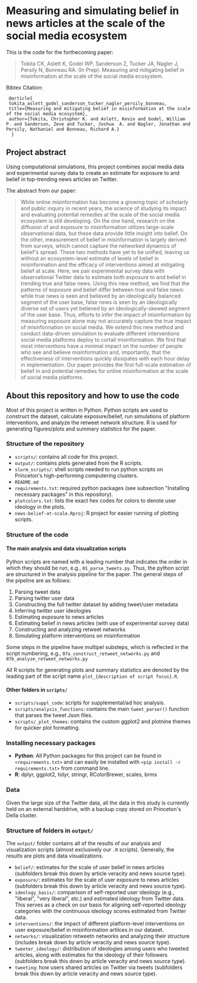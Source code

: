 # Measuring and simulating belief in news articles at the scale of the social media ecosystem

This is the code for the forthecoming paper:
> Tokita CK, Aslett K, Godel WP, Sanderson Z, Tucker JA, Nagler J, Persily N, Bonneau RA. (In Prep). Measuring and mitigating belief in misinformation at the scale of the social media ecosystem.

Bibtex Citation:
```
 @article{
 tokita_aslett_godel_sanderson_tucker_nagler_persily_bonneau, 
 title={Measuring and mitigating belief in misinformation at the scale of the social media ecosystem}, 
 author={Tokita, Christopher K. and Aslett, Kevin and Godel, William P. and Sanderson, Zeve and Tucker, Joshua  A. and Nagler, Jonathan and Persily, Nathaniel and Bonneau, Richard A.}
  } 
 ```

## Project abstract
Using computational simulations, this project combines social media data and experimental survey data to create an estimate for exposure to and belief in top-trending news articles on Twitter.

The abstract from our paper:
> While online misinformation has become a growing topic of scholarly and public inquiry in recent years, the science of studying its impact and evaluating potential remedies at the scale of the social media ecosystem is still developing. On the one hand, research on the diffusion of and exposure to misinformation utilizes large-scale observational data, but these data provide little insight into belief. On the other, measurement of belief in misinformation is largely derived from surveys, which cannot capture the networked dynamics of belief's spread. These two methods have yet to be unified, leaving us without an ecosystem-level estimate of levels of belief in misinformation and the efficacy of interventions aimed at mitigating belief at scale. Here, we pair experimental survey data with observational Twitter data to estimate both exposure to and belief in trending true and false news. Using this new method, we find that the patterns of exposure and belief differ between true and false news: while true news is seen and believed by an ideologically balanced segment of the user base, false news is seen by an ideologically diverse set of users yet believed by an ideologically-skewed segment of the user base. Thus, efforts to infer the impact of misinformation by measuring exposure alone may not accurately capture the true impact of misinformation on social media. We extend this new method and conduct data-driven simulation to evaluate different interventions social media platforms deploy to curtail misinformation. We find that most interventions have a minimal impact on the number of people who see and believe misinformation and, importantly, that the effectiveness of interventions quickly dissipates with each hour delay in implementation. Our paper provides the first full-scale estimation of belief in and potential remedies for online misinformation at the scale of social media platforms.


## About this repository and how to use the code
Most of this project is written in Python. Python scripts are used to construct the dataset, calculate exposure/belief, run simulations of platform interventions, and analyze the retweet network structure. R is used for generating figures/plots and summary statistics for the paper.

### Structure of the repository
* `scripts/`: contains all code for this project.
* `output/`: contains plots generated from the R scripts.
* `slurm_scripts/`: shell scripts needed to run python scripts on Princeton's high-performing computering clusters.
* `README.md`
* `requirements.txt`: required python packages (see subsection "Installing necessary packages" in this repository).
* `plotcolors.txt`: lists the exact hex codes for colors to denote user ideology in the plots.
* `news-belief-at-scale.Rproj`: R project for easier running of plotting scripts.

### Structure of the code

#### The main analysis and data visualization scripts
Python scripts are named with a leading number that indicates the order in which they should be run, e.g., `01_parse_tweets.py`. Thus, the python script are structured in the analysis pipeline for the paper. The general steps of the pipeline are as follows:

1. Parsing tweet data
2. Parsing twitter user data
3. Constructing the full twitter dataset by adding tweet/user metadata
4. Inferring twitter user ideologies
5. Estimating exposure to news articles
6. Estimating belief in news articles (with use of experimental survey data)
7. Constructing and analyzing retweet networks
8. Simulating platform interventions on misinformation

Some steps in the pipeline have multipel substeps, which is reflected in the script numbering, e.g., `07a_construct_retweet_networks.py` and `07b_analyze_retweet_networks.py`

All R scripts for generating plots and summary statistics are denoted by the leading part of the script name `plot_{description of script focus}.R`.

#### Other folders in `scripts/`
* `scripts/suppl_code`: scripts for supplemental/ad hoc analysis.
* `scripts/analysis_functions`: contains the main `tweet_parser()` function that parses the tweet Json files.
* `scripts/_plot_themes`: contains the custom ggplot2 and plotnine themes for quicker plot formatting.

### Installing necessary packages
* **Python**: All Python packages for this project can be found in `<requirements.txt>` and can easily be installed with `<pip install -r requirements.txt>` from command line.
* **R**: dplyr, ggplot2, tidyr, stringr, RColorBrewer, scales, brms

### Data
Given the large size of the Twitter data, all the data in this study is currently held on an external harddrive, with a backup copy stored on Princeton's Della cluster.

### Structure of folders in `output/`
The `output/` folder contains all of the results of our analysis and visualization scripts (almost exclusively our `.R` scripts). Generally, the results are plots and data visualizations.

* `belief/`: estimates for the scale of user belief in news articles (subfolders break this down by article veracity and news source type).
* `exposure/`: estimates for the scale of user exposure to news articles (subfolders break this down by article veracity and news source type).
* `ideology_basis/`: comparison of self-reported user ideology (e.g., "liberal", "very liberal", etc.) and estimated ideology from Twitter data. This serves as a check on our basis for aligning self-reported ideology categories with the continuous ideology scores estimated from Twitter data.
* `interventions/`: the impact of different platform-level interventions on user exposure/belief in misinformation artilces in our dataset.
* `networks/`: visualization retweetn networks and analyzing their structure (includes break down by article veracity and news source type).
* `tweeter_ideology/`: distribution of ideologies among users who tweeted articles, along with estimates for the ideology of their followers (subfolders break this down by article veracity and news source type).
* `tweeting`: how users shared articles on Twitter via tweets (subfolders break this down by article veracity and news source type).
